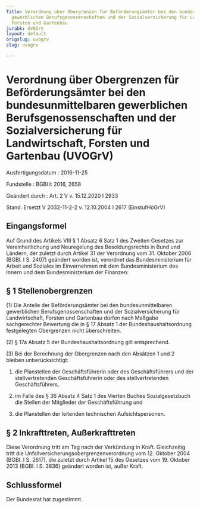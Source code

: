 ```yaml
---
Title: Verordnung über Obergrenzen für Beförderungsämter bei den bundesunmittelbaren
  gewerblichen Berufsgenossenschaften und der Sozialversicherung für Landwirtschaft,
  Forsten und Gartenbau
jurabk: UVOGrV
layout: default
origslug: uvogrv
slug: uvogrv

---
```


# Verordnung über Obergrenzen für Beförderungsämter bei den bundesunmittelbaren gewerblichen Berufsgenossenschaften und der Sozialversicherung für Landwirtschaft, Forsten und Gartenbau (UVOGrV)

Ausfertigungsdatum
:   2016-11-25

Fundstelle
:   BGBl I: 2016, 2658

Geändert durch
:   Art. 2 V v. 15.12.2020 I 2933

Stand: Ersetzt V 2032-11-2-2 v. 12.10.2004 I 2617 (EinstufHöGrV)

## Eingangsformel

Auf Grund des Artikels VIII § 1 Absatz 6 Satz 1 des Zweiten Gesetzes
zur Vereinheitlichung und Neuregelung des Besoldungsrechts in Bund und
Ländern, der zuletzt durch Artikel 31 der Verordnung vom 31. Oktober
2006 (BGBl. I S. 2407) geändert worden ist, verordnet das
Bundesministerium für Arbeit und Soziales im Einvernehmen mit dem
Bundesministerium des Innern und dem Bundesministerium der Finanzen:


## § 1 Stellenobergrenzen

(1) Die Anteile der Beförderungsämter bei den bundesunmittelbaren
gewerblichen Berufsgenossenschaften und der Sozialversicherung für
Landwirtschaft, Forsten und Gartenbau dürfen nach Maßgabe
sachgerechter Bewertung die in § 17 Absatz 1 der
Bundeshaushaltsordnung festgelegten Obergrenzen nicht überschreiten.

(2) § 17a Absatz 5 der Bundeshaushaltsordnung gilt entsprechend.

(3) Bei der Berechnung der Obergrenzen nach den Absätzen 1 und 2
bleiben unberücksichtigt:

1.  die Planstellen der Geschäftsführerin oder des Geschäftsführers und
    der stellvertretenden Geschäftsführerin oder des stellvertretenden
    Geschäftsführers,


2.  im Falle des § 36 Absatz 4 Satz 1 des Vierten Buches Sozialgesetzbuch
    die Stellen der Mitglieder der Geschäftsführung und


3.  die Planstellen der leitenden technischen Aufsichtspersonen.





## § 2 Inkrafttreten, Außerkrafttreten

Diese Verordnung tritt am Tag nach der Verkündung in Kraft.
Gleichzeitig tritt die Unfallversicherungsobergrenzenverordnung vom
12\. Oktober 2004 (BGBl. I S. 2617), die zuletzt durch Artikel 15 des
Gesetzes vom 19. Oktober 2013 (BGBl. I S. 3836) geändert worden ist,
außer Kraft.


## Schlussformel

Der Bundesrat hat zugestimmt.

